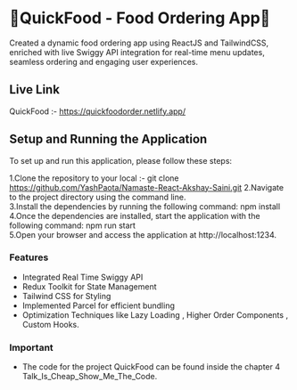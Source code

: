 # 🚀QuickFood - Food Ordering App🚀
Created a dynamic food ordering app using ReactJS and TailwindCSS, enriched with live Swiggy API integration for real-time menu updates, 
seamless ordering and engaging user experiences.

## Live Link
QuickFood :- https://quickfoodorder.netlify.app/

## Setup and Running the Application
To set up and run this application, please follow these steps:

1.Clone the repository to your local :- git clone https://github.com/YashPaota/Namaste-React-Akshay-Saini.git 
2.Navigate to the project directory using the command line.  
3.Install the dependencies by running the following command: npm install  
4.Once the dependencies are installed, start the application with the following command: npm run start  
5.Open your browser and access the application at http://localhost:1234. 

### Features
* Integrated Real Time Swiggy API
* Redux Toolkit for State Management
* Tailwind CSS for Styling
* Implemented Parcel for efficient bundling
* Optimization Techniques like Lazy Loading , Higher Order Components , Custom Hooks.

### Important
* The code for the project QuickFood can be found inside the chapter 4 Talk_Is_Cheap_Show_Me_The_Code.
